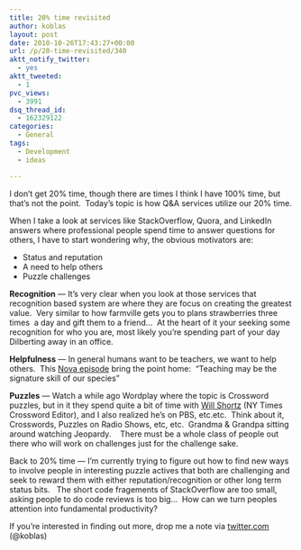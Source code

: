 ```yaml
---
title: 20% time revisited
author: koblas
layout: post
date: 2010-10-26T17:43:27+00:00
url: /p/20-time-revisited/340
aktt_notify_twitter:
  - yes
aktt_tweeted:
  - 1
pvc_views:
  - 3991
dsq_thread_id:
  - 162329122
categories:
  - General
tags:
  - Development
  - ideas

---
```

I don&#8217;t get 20% time, though there are times I think I have 100% time, but that&#8217;s not the point.  Today&#8217;s topic is how Q&A services utilize our 20% time.

When I take a look at services like StackOverflow, Quora, and LinkedIn answers where professional people spend time to answer questions for others, I have to start wondering why, the obvious motivators are:

  * Status and reputation
  * A need to help others
  * Puzzle challenges

**Recognition** &#8212; It&#8217;s very clear when you look at those services that recognition based system are where they are focus on creating the greatest value.  Very similar to how farmville gets you to plans strawberries three times  a day and gift them to a friend&#8230;  At the heart of it your seeking some recognition for who you are, most likely you&#8217;re spending part of your day Dilberting away in an office.

**Helpfulness** &#8212; In general humans want to be teachers, we want to help others.  This [Nova episode][1] bring the point home:  &#8220;Teaching may be the signature skill of our species&#8221;

**Puzzles** &#8212; Watch a while ago Wordplay where the topic is Crossword puzzles, but in it they spend quite a bit of time with [Will Shortz][2] (NY Times Crossword Editor), and I also realized he&#8217;s on PBS, etc.etc.  Think about it, Crosswords, Puzzles on Radio Shows, etc, etc.  Grandma & Grandpa sitting around watching Jeopardy.    There must be a whole class of people out there who will work on challenges just for the challenge sake.

Back to 20% time &#8212; I&#8217;m currently trying to figure out how to find new ways to involve people in interesting puzzle actives that both are challenging and seek to reward them with either reputation/recognition or other long term status bits.   The short code fragements of StackOverflow are too small, asking people to do code reviews is too big&#8230;  How can we turn peoples attention into fundamental productivity?

If you&#8217;re interested in finding out more, drop me a note via [twitter.com][3] (@koblas)

 [1]: http://www.pbs.org/wgbh/nova/body/what-makes-us-human.html
 [2]: http://en.wikipedia.org/wiki/Will_Shortz
 [3]: http://twitter.com/?status=@koblas